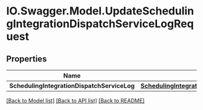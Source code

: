 # IO.Swagger.Model.UpdateSchedulingIntegrationDispatchServiceLogRequest
## Properties

Name | Type | Description | Notes
------------ | ------------- | ------------- | -------------
**SchedulingIntegrationDispatchServiceLog** | [**SchedulingIntegrationDispatchServiceLogDTO**](SchedulingIntegrationDispatchServiceLogDTO.md) |  | [optional] 

[[Back to Model list]](../README.md#documentation-for-models) [[Back to API list]](../README.md#documentation-for-api-endpoints) [[Back to README]](../README.md)

